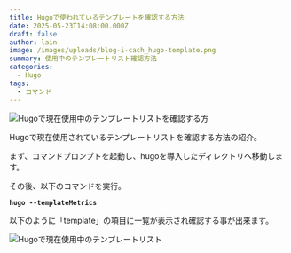 ```yaml
---
title: Hugoで使われているテンプレートを確認する方法
date: 2025-05-23T14:08:00.000Z
draft: false
author: lain
image: /images/uploads/blog-i-cach_hugo-template.png
summary: 使用中のテンプレートリスト確認方法
categories:
  - Hugo
tags:
  - コマンド
---
```

![](/images/uploads/blog-i-cach_hugo-template.png "Hugoで現在使用中のテンプレートリストを確認する方")



Hugoで現在使用されているテンプレートリストを確認する方法の紹介。

まず、コマンドプロンプトを起動し、hugoを導入したディレクトリへ移動します。

その後、以下のコマンドを実行。

**`hugo --templateMetrics`**

以下のように「template」の項目に一覧が表示され確認する事が出来ます。

![](/images/uploads/イメージ16057.jpg "Hugoで現在使用中のテンプレートリスト")
